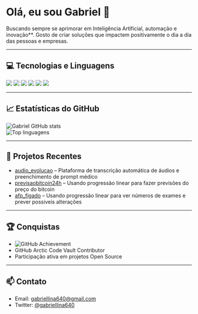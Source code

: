 # Olá, eu sou Gabriel 👋

Buscando sempre se aprimorar em Inteligência Artificial, automação e inovação**. Gosto de criar soluções que impactem positivamente o dia a dia das pessoas e empresas.

---

## 💻 Tecnologias e Linguagens

<img src="https://img.shields.io/badge/PHP-777BB4?style=for-the-badge&logo=php&logoColor=white" /> 
<img src="https://img.shields.io/badge/Python-3776AB?style=for-the-badge&logo=python&logoColor=white" /> 
<img src="https://img.shields.io/badge/HTML-E34F26?style=for-the-badge&logo=html5&logoColor=white" /> 
<img src="https://img.shields.io/badge/CSS-1572B6?style=for-the-badge&logo=css3&logoColor=white" /> 
<img src="https://img.shields.io/badge/Linux-FCC624?style=for-the-badge&logo=linux&logoColor=black" /> 
<img src="https://img.shields.io/badge/Git-F05032?style=for-the-badge&logo=git&logoColor=white" />

---

## 📈 Estatísticas do GitHub

![Gabriel GitHub stats](https://github-readme-stats.vercel.app/api?username=gabriellina640&show_icons=true&theme=radical)  
![Top linguagens](https://github-readme-stats.vercel.app/api/top-langs/?username=gabriellina640&layout=compact&theme=radical)

---

## 🚀 Projetos Recentes

- [audio_evolucao](https://github.com/gabriellina640/audio_evolucao) – Plataforma de transcrição automática de áudios e preenchimento de prompt médico  
- [previsaobitcoin24h](https://github.com/gabriellina640/previsaobitcoin24h) – Usando progressão linear para fazer previsões do preço do bitcoin  
- [afp_figado](https://github.com/gabriellina640/afp_figado) – Usando progressão linear para ver números de exames e prever possiveis alterações  

---

## 🏆 Conquistas

- ![GitHub Achievement](https://github-readme-streak-stats.herokuapp.com/?user=gabriellina640&theme=radical)  
- GitHub Arctic Code Vault Contributor  
- Participação ativa em projetos Open Source  

---

## 📫 Contato

- Email: gabriellina640@gmail.com  
- Twitter: [@gabriellina640](https://instagram.com/gaahenrique__)  


